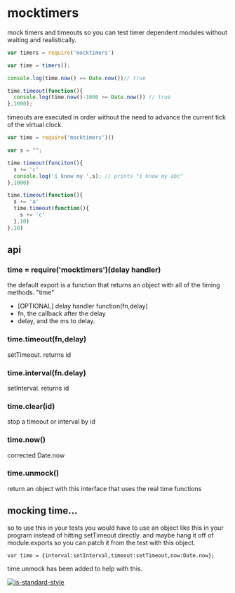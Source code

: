 
# mocktimers

mock timers and timeouts so you can test timer dependent modules without waiting and realistically. 

```js
var timers = require('mocktimers')

var time = timers();

console.log(time.now() == Date.now())// true

time.timeout(function(){
  console.log(time.now()-1000 >= Date.now()) // true
},1000);

```

timeouts are executed in order without the need to advance the current tick of the virtual clock.


```js
var time = require('mocktimers')()

var s = "";

time.timeout(funciton(){
  s += 'c'
  console.log('i know my ',s); // prints "i know my abc"
},1000)

time.timeout(function(){
  s += 'a'
  time.timeout(function(){
    s += 'c'
  },10)
},10)

```

api
---

### time = require('mocktimers')(delay handler)

the default export is a function that returns an object with all of the timing methods. "time"

 - [OPTIONAL] delay handler function(fn,delay)
  - fn, the callback after the delay 
  - delay, and the ms to delay.

### time.timeout(fn,delay)

 setTimeout. returns id

### time.interval(fn.delay)

 setInterval. returns id

### time.clear(id)

 stop a timeout or interval by id

### time.now()

 corrected Date.now

### time.unmock()

  return an object with this interface that uses the real time functions  

mocking time...
---------------

so to use this in your tests you would have to use an object like this in your program instead of hitting setTimeout directly. and maybe hang it off of module.exports so you can patch it from the test with this object.

```
var time = {interval:setInterval,timeout:setTimeout,now:Date.now};
```

time.unmock has been added to help with this.






[![js-standard-style](https://cdn.rawgit.com/feross/standard/master/badge.svg)](https://github.com/feross/standard)
